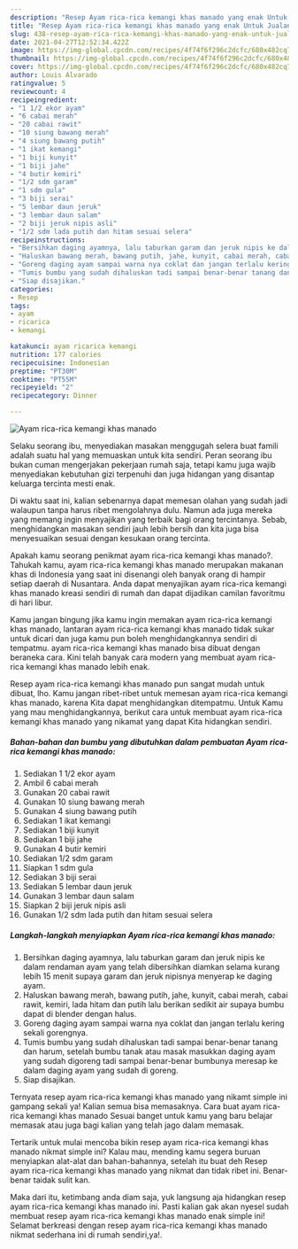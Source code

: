```yaml
---
description: "Resep Ayam rica-rica kemangi khas manado yang enak Untuk Jualan"
title: "Resep Ayam rica-rica kemangi khas manado yang enak Untuk Jualan"
slug: 438-resep-ayam-rica-rica-kemangi-khas-manado-yang-enak-untuk-jualan
date: 2021-04-27T12:52:34.422Z
image: https://img-global.cpcdn.com/recipes/4f74f6f296c2dcfc/680x482cq70/ayam-rica-rica-kemangi-khas-manado-foto-resep-utama.jpg
thumbnail: https://img-global.cpcdn.com/recipes/4f74f6f296c2dcfc/680x482cq70/ayam-rica-rica-kemangi-khas-manado-foto-resep-utama.jpg
cover: https://img-global.cpcdn.com/recipes/4f74f6f296c2dcfc/680x482cq70/ayam-rica-rica-kemangi-khas-manado-foto-resep-utama.jpg
author: Louis Alvarado
ratingvalue: 5
reviewcount: 4
recipeingredient:
- "1 1/2 ekor ayam"
- "6 cabai merah"
- "20 cabai rawit"
- "10 siung bawang merah"
- "4 siung bawang putih"
- "1 ikat kemangi"
- "1 biji kunyit"
- "1 biji jahe"
- "4 butir kemiri"
- "1/2 sdm garam"
- "1 sdm gula"
- "3 biji serai"
- "5 lembar daun jeruk"
- "3 lembar daun salam"
- "2 biji jeruk nipis asli"
- "1/2 sdm lada putih dan hitam sesuai selera"
recipeinstructions:
- "Bersihkan daging ayamnya, lalu taburkan garam dan jeruk nipis ke dalam rendaman ayam yang telah dibersihkan diamkan selama kurang lebih 15 menit supaya garam dan jeruk nipisnya menyerap ke daging ayam."
- "Haluskan bawang merah, bawang putih, jahe, kunyit, cabai merah, cabai rawit, kemiri, lada hitam dan putih lalu berikan sedikit air supaya bumbu dapat di blender dengan halus."
- "Goreng daging ayam sampai warna nya coklat dan jangan terlalu kering sekali gorengnya."
- "Tumis bumbu yang sudah dihaluskan tadi sampai benar-benar tanang dan harum, setelah bumbu tanak atau masak masukkan daging ayam yang sudah digoreng tadi sampai benar-benar bumbunya meresap ke dalam daging ayam yang sudah di goreng."
- "Siap disajikan."
categories:
- Resep
tags:
- ayam
- ricarica
- kemangi

katakunci: ayam ricarica kemangi 
nutrition: 177 calories
recipecuisine: Indonesian
preptime: "PT30M"
cooktime: "PT55M"
recipeyield: "2"
recipecategory: Dinner

---
```



![Ayam rica-rica kemangi khas manado](https://img-global.cpcdn.com/recipes/4f74f6f296c2dcfc/680x482cq70/ayam-rica-rica-kemangi-khas-manado-foto-resep-utama.jpg)

Selaku seorang ibu, menyediakan masakan menggugah selera buat famili adalah suatu hal yang memuaskan untuk kita sendiri. Peran seorang ibu bukan cuman mengerjakan pekerjaan rumah saja, tetapi kamu juga wajib menyediakan kebutuhan gizi terpenuhi dan juga hidangan yang disantap keluarga tercinta mesti enak.

Di waktu  saat ini, kalian sebenarnya dapat memesan olahan yang sudah jadi walaupun tanpa harus ribet mengolahnya dulu. Namun ada juga mereka yang memang ingin menyajikan yang terbaik bagi orang tercintanya. Sebab, menghidangkan masakan sendiri jauh lebih bersih dan kita juga bisa menyesuaikan sesuai dengan kesukaan orang tercinta. 



Apakah kamu seorang penikmat ayam rica-rica kemangi khas manado?. Tahukah kamu, ayam rica-rica kemangi khas manado merupakan makanan khas di Indonesia yang saat ini disenangi oleh banyak orang di hampir setiap daerah di Nusantara. Anda dapat menyajikan ayam rica-rica kemangi khas manado kreasi sendiri di rumah dan dapat dijadikan camilan favoritmu di hari libur.

Kamu jangan bingung jika kamu ingin memakan ayam rica-rica kemangi khas manado, lantaran ayam rica-rica kemangi khas manado tidak sukar untuk dicari dan juga kamu pun boleh menghidangkannya sendiri di tempatmu. ayam rica-rica kemangi khas manado bisa dibuat dengan beraneka cara. Kini telah banyak cara modern yang membuat ayam rica-rica kemangi khas manado lebih enak.

Resep ayam rica-rica kemangi khas manado pun sangat mudah untuk dibuat, lho. Kamu jangan ribet-ribet untuk memesan ayam rica-rica kemangi khas manado, karena Kita dapat menghidangkan ditempatmu. Untuk Kamu yang mau menghidangkannya, berikut cara untuk membuat ayam rica-rica kemangi khas manado yang nikamat yang dapat Kita hidangkan sendiri.

<!--inarticleads1-->

##### Bahan-bahan dan bumbu yang dibutuhkan dalam pembuatan Ayam rica-rica kemangi khas manado:

1. Sediakan 1 1/2 ekor ayam
1. Ambil 6 cabai merah
1. Gunakan 20 cabai rawit
1. Gunakan 10 siung bawang merah
1. Gunakan 4 siung bawang putih
1. Sediakan 1 ikat kemangi
1. Sediakan 1 biji kunyit
1. Sediakan 1 biji jahe
1. Gunakan 4 butir kemiri
1. Sediakan 1/2 sdm garam
1. Siapkan 1 sdm gula
1. Sediakan 3 biji serai
1. Sediakan 5 lembar daun jeruk
1. Gunakan 3 lembar daun salam
1. Siapkan 2 biji jeruk nipis asli
1. Gunakan 1/2 sdm lada putih dan hitam sesuai selera




<!--inarticleads2-->

##### Langkah-langkah menyiapkan Ayam rica-rica kemangi khas manado:

1. Bersihkan daging ayamnya, lalu taburkan garam dan jeruk nipis ke dalam rendaman ayam yang telah dibersihkan diamkan selama kurang lebih 15 menit supaya garam dan jeruk nipisnya menyerap ke daging ayam.
1. Haluskan bawang merah, bawang putih, jahe, kunyit, cabai merah, cabai rawit, kemiri, lada hitam dan putih lalu berikan sedikit air supaya bumbu dapat di blender dengan halus.
1. Goreng daging ayam sampai warna nya coklat dan jangan terlalu kering sekali gorengnya.
1. Tumis bumbu yang sudah dihaluskan tadi sampai benar-benar tanang dan harum, setelah bumbu tanak atau masak masukkan daging ayam yang sudah digoreng tadi sampai benar-benar bumbunya meresap ke dalam daging ayam yang sudah di goreng.
1. Siap disajikan.




Ternyata resep ayam rica-rica kemangi khas manado yang nikamt simple ini gampang sekali ya! Kalian semua bisa memasaknya. Cara buat ayam rica-rica kemangi khas manado Sesuai banget untuk kamu yang baru belajar memasak atau juga bagi kalian yang telah jago dalam memasak.

Tertarik untuk mulai mencoba bikin resep ayam rica-rica kemangi khas manado nikmat simple ini? Kalau mau, mending kamu segera buruan menyiapkan alat-alat dan bahan-bahannya, setelah itu buat deh Resep ayam rica-rica kemangi khas manado yang nikmat dan tidak ribet ini. Benar-benar taidak sulit kan. 

Maka dari itu, ketimbang anda diam saja, yuk langsung aja hidangkan resep ayam rica-rica kemangi khas manado ini. Pasti kalian gak akan nyesel sudah membuat resep ayam rica-rica kemangi khas manado enak simple ini! Selamat berkreasi dengan resep ayam rica-rica kemangi khas manado nikmat sederhana ini di rumah sendiri,ya!.

